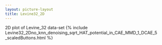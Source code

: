 ```yaml
---
layout: picture-layout
title: Levine32_2D
---
```



2D plot of Levine_32 data-set 
{% include Levine32_2Dno_knn_denoising_sqrt_HAT_potential_in_CAE_MMD_1_DCAE_5_scaledButtons.html %}
